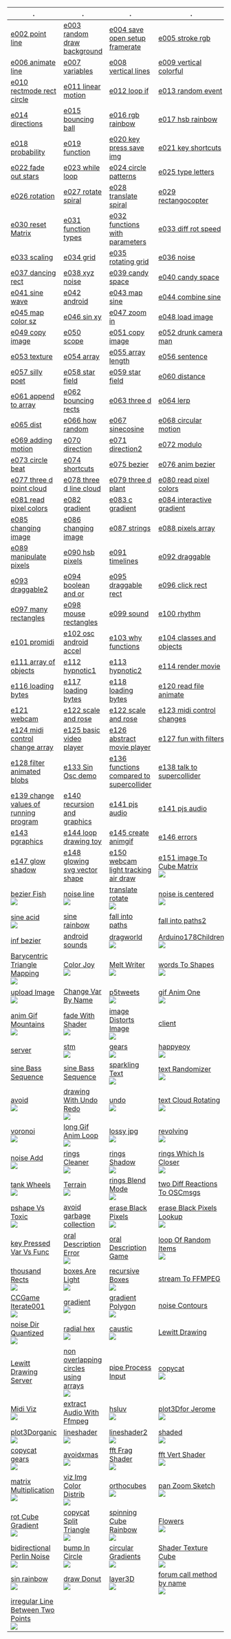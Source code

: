 | . | . | . | . |
| --- | --- | --- | --- |
| [e002 point line](https://github.com/hamoid/Fun-Programming/blob/master/processing/01/e002_point_line/) | [e003 random draw background](https://github.com/hamoid/Fun-Programming/blob/master/processing/01/e003_random_draw_background/) | [e004 save open setup framerate](https://github.com/hamoid/Fun-Programming/blob/master/processing/01/e004_save_open_setup_framerate/) | [e005 stroke rgb](https://github.com/hamoid/Fun-Programming/blob/master/processing/01/e005_stroke_rgb/)  |
| [e006 animate line](https://github.com/hamoid/Fun-Programming/blob/master/processing/01/e006_animate_line/) | [e007 variables](https://github.com/hamoid/Fun-Programming/blob/master/processing/01/e007_variables/) | [e008 vertical lines](https://github.com/hamoid/Fun-Programming/blob/master/processing/01/e008_vertical_lines/) | [e009 vertical colorful](https://github.com/hamoid/Fun-Programming/blob/master/processing/01/e009_vertical_colorful/)  |
| [e010 rectmode rect circle](https://github.com/hamoid/Fun-Programming/blob/master/processing/01/e010_rectmode_rect_circle/) | [e011 linear motion](https://github.com/hamoid/Fun-Programming/blob/master/processing/01/e011_linear_motion/) | [e012 loop if](https://github.com/hamoid/Fun-Programming/blob/master/processing/01/e012_loop_if/) | [e013 random event](https://github.com/hamoid/Fun-Programming/blob/master/processing/01/e013_random_event/)  |
| [e014 directions](https://github.com/hamoid/Fun-Programming/blob/master/processing/01/e014_directions/) | [e015 bouncing ball](https://github.com/hamoid/Fun-Programming/blob/master/processing/01/e015_bouncing_ball/) | [e016 rgb rainbow](https://github.com/hamoid/Fun-Programming/blob/master/processing/01/e016_rgb_rainbow/) | [e017 hsb rainbow](https://github.com/hamoid/Fun-Programming/blob/master/processing/01/e017_hsb_rainbow/)  |
| [e018 probability](https://github.com/hamoid/Fun-Programming/blob/master/processing/01/e018_probability/) | [e019 function](https://github.com/hamoid/Fun-Programming/blob/master/processing/01/e019_function/) | [e020 key press save img](https://github.com/hamoid/Fun-Programming/blob/master/processing/01/e020_key_press_save_img/) | [e021 key shortcuts](https://github.com/hamoid/Fun-Programming/blob/master/processing/01/e021_key_shortcuts/)  |
| [e022 fade out stars](https://github.com/hamoid/Fun-Programming/blob/master/processing/01/e022_fade_out_stars/) | [e023 while loop](https://github.com/hamoid/Fun-Programming/blob/master/processing/01/e023_while_loop/) | [e024 circle patterns](https://github.com/hamoid/Fun-Programming/blob/master/processing/01/e024_circle_patterns/) | [e025 type letters](https://github.com/hamoid/Fun-Programming/blob/master/processing/01/e025_type_letters/)  |
| [e026 rotation](https://github.com/hamoid/Fun-Programming/blob/master/processing/02/e026_rotation/) | [e027 rotate spiral](https://github.com/hamoid/Fun-Programming/blob/master/processing/02/e027_rotate_spiral/) | [e028 translate spiral](https://github.com/hamoid/Fun-Programming/blob/master/processing/02/e028_translate_spiral/) | [e029 rectangocopter](https://github.com/hamoid/Fun-Programming/blob/master/processing/02/e029_rectangocopter/)  |
| [e030 reset Matrix](https://github.com/hamoid/Fun-Programming/blob/master/processing/02/e030_resetMatrix/) | [e031 function types](https://github.com/hamoid/Fun-Programming/blob/master/processing/02/e031_function_types/) | [e032 functions with parameters](https://github.com/hamoid/Fun-Programming/blob/master/processing/02/e032_functions_with_parameters/) | [e033 diff rot speed](https://github.com/hamoid/Fun-Programming/blob/master/processing/02/e033_diff_rot_speed/)  |
| [e033 scaling](https://github.com/hamoid/Fun-Programming/blob/master/processing/02/e033_scaling/) | [e034 grid](https://github.com/hamoid/Fun-Programming/blob/master/processing/02/e034_grid/) | [e035 rotating grid](https://github.com/hamoid/Fun-Programming/blob/master/processing/02/e035_rotating_grid/) | [e036 noise](https://github.com/hamoid/Fun-Programming/blob/master/processing/02/e036_noise/)  |
| [e037 dancing rect](https://github.com/hamoid/Fun-Programming/blob/master/processing/02/e037_dancing_rect/) | [e038 xyz noise](https://github.com/hamoid/Fun-Programming/blob/master/processing/02/e038_xyz_noise/) | [e039 candy space](https://github.com/hamoid/Fun-Programming/blob/master/processing/02/e039_candy_space/) | [e040 candy space](https://github.com/hamoid/Fun-Programming/blob/master/processing/02/e040_candy_space/)  |
| [e041 sine wave](https://github.com/hamoid/Fun-Programming/blob/master/processing/02/e041_sine_wave/) | [e042 android](https://github.com/hamoid/Fun-Programming/blob/master/processing/02/e042_android/) | [e043 map sine](https://github.com/hamoid/Fun-Programming/blob/master/processing/02/e043_map_sine/) | [e044 combine sine](https://github.com/hamoid/Fun-Programming/blob/master/processing/02/e044_combine_sine/)  |
| [e045 map color sz](https://github.com/hamoid/Fun-Programming/blob/master/processing/02/e045_map_color_sz/) | [e046 sin xy](https://github.com/hamoid/Fun-Programming/blob/master/processing/02/e046_sin_xy/) | [e047 zoom in](https://github.com/hamoid/Fun-Programming/blob/master/processing/02/e047_zoom_in/) | [e048 load image](https://github.com/hamoid/Fun-Programming/blob/master/processing/02/e048_load_image/)  |
| [e049 copy image](https://github.com/hamoid/Fun-Programming/blob/master/processing/02/e049_copy_image/) | [e050 scope](https://github.com/hamoid/Fun-Programming/blob/master/processing/02/e050_scope/) | [e051 copy image](https://github.com/hamoid/Fun-Programming/blob/master/processing/03/e051_copy_image/) | [e052 drunk camera man](https://github.com/hamoid/Fun-Programming/blob/master/processing/03/e052_drunk_camera_man/)  |
| [e053 texture](https://github.com/hamoid/Fun-Programming/blob/master/processing/03/e053_texture/) | [e054 array](https://github.com/hamoid/Fun-Programming/blob/master/processing/03/e054_array/) | [e055 array length](https://github.com/hamoid/Fun-Programming/blob/master/processing/03/e055_array_length/) | [e056 sentence](https://github.com/hamoid/Fun-Programming/blob/master/processing/03/e056_sentence/)  |
| [e057 silly poet](https://github.com/hamoid/Fun-Programming/blob/master/processing/03/e057_silly_poet/) | [e058 star field](https://github.com/hamoid/Fun-Programming/blob/master/processing/03/e058_star_field/) | [e059 star field](https://github.com/hamoid/Fun-Programming/blob/master/processing/03/e059_star_field/) | [e060 distance](https://github.com/hamoid/Fun-Programming/blob/master/processing/03/e060_distance/)  |
| [e061 append to array](https://github.com/hamoid/Fun-Programming/blob/master/processing/03/e061_append_to_array/) | [e062 bouncing rects](https://github.com/hamoid/Fun-Programming/blob/master/processing/03/e062_bouncing_rects/) | [e063 three d](https://github.com/hamoid/Fun-Programming/blob/master/processing/03/e063_three_d/) | [e064 lerp](https://github.com/hamoid/Fun-Programming/blob/master/processing/03/e064_lerp/)  |
| [e065 dist](https://github.com/hamoid/Fun-Programming/blob/master/processing/03/e065_dist/) | [e066 how random](https://github.com/hamoid/Fun-Programming/blob/master/processing/03/e066_how_random/) | [e067 sinecosine](https://github.com/hamoid/Fun-Programming/blob/master/processing/03/e067_sinecosine/) | [e068 circular motion](https://github.com/hamoid/Fun-Programming/blob/master/processing/03/e068_circular_motion/)  |
| [e069 adding motion](https://github.com/hamoid/Fun-Programming/blob/master/processing/03/e069_adding_motion/) | [e070 direction](https://github.com/hamoid/Fun-Programming/blob/master/processing/03/e070_direction/) | [e071 direction2](https://github.com/hamoid/Fun-Programming/blob/master/processing/03/e071_direction2/) | [e072 modulo](https://github.com/hamoid/Fun-Programming/blob/master/processing/03/e072_modulo/)  |
| [e073 circle beat](https://github.com/hamoid/Fun-Programming/blob/master/processing/03/e073_circle_beat/) | [e074 shortcuts](https://github.com/hamoid/Fun-Programming/blob/master/processing/03/e074_shortcuts/) | [e075 bezier](https://github.com/hamoid/Fun-Programming/blob/master/processing/03/e075_bezier/) | [e076 anim bezier](https://github.com/hamoid/Fun-Programming/blob/master/processing/04/e076_anim_bezier/)  |
| [e077 three d point cloud](https://github.com/hamoid/Fun-Programming/blob/master/processing/04/e077_three_d_point_cloud/) | [e078 three d line cloud](https://github.com/hamoid/Fun-Programming/blob/master/processing/04/e078_three_d_line_cloud/) | [e079 three d plant](https://github.com/hamoid/Fun-Programming/blob/master/processing/04/e079_three_d_plant/) | [e080 read pixel colors](https://github.com/hamoid/Fun-Programming/blob/master/processing/04/e080_read_pixel_colors/)  |
| [e081 read pixel colors](https://github.com/hamoid/Fun-Programming/blob/master/processing/04/e081_read_pixel_colors/) | [e082 gradient](https://github.com/hamoid/Fun-Programming/blob/master/processing/04/e082_gradient/) | [e083 c gradient](https://github.com/hamoid/Fun-Programming/blob/master/processing/04/e083_c_gradient/) | [e084 interactive gradient](https://github.com/hamoid/Fun-Programming/blob/master/processing/04/e084_interactive_gradient/)  |
| [e085 changing image](https://github.com/hamoid/Fun-Programming/blob/master/processing/04/e085_changing_image/) | [e086 changing image](https://github.com/hamoid/Fun-Programming/blob/master/processing/04/e086_changing_image/) | [e087 strings](https://github.com/hamoid/Fun-Programming/blob/master/processing/04/e087_strings/) | [e088 pixels array](https://github.com/hamoid/Fun-Programming/blob/master/processing/04/e088_pixels_array/)  |
| [e089 manipulate pixels](https://github.com/hamoid/Fun-Programming/blob/master/processing/04/e089_manipulate_pixels/) | [e090 hsb pixels](https://github.com/hamoid/Fun-Programming/blob/master/processing/04/e090_hsb_pixels/) | [e091 timelines](https://github.com/hamoid/Fun-Programming/blob/master/processing/04/e091_timelines/) | [e092 draggable](https://github.com/hamoid/Fun-Programming/blob/master/processing/04/e092_draggable/)  |
| [e093 draggable2](https://github.com/hamoid/Fun-Programming/blob/master/processing/04/e093_draggable2/) | [e094 boolean and or](https://github.com/hamoid/Fun-Programming/blob/master/processing/04/e094_boolean_and_or/) | [e095 draggable rect](https://github.com/hamoid/Fun-Programming/blob/master/processing/04/e095_draggable_rect/) | [e096 click rect](https://github.com/hamoid/Fun-Programming/blob/master/processing/04/e096_click_rect/)  |
| [e097 many rectangles](https://github.com/hamoid/Fun-Programming/blob/master/processing/04/e097_many_rectangles/) | [e098 mouse rectangles](https://github.com/hamoid/Fun-Programming/blob/master/processing/04/e098_mouse_rectangles/) | [e099 sound](https://github.com/hamoid/Fun-Programming/blob/master/processing/04/e099_sound/) | [e100 rhythm](https://github.com/hamoid/Fun-Programming/blob/master/processing/04/e100_rhythm/)  |
| [e101 promidi](https://github.com/hamoid/Fun-Programming/blob/master/processing/05/e101_promidi/) | [e102 osc android accel](https://github.com/hamoid/Fun-Programming/blob/master/processing/05/e102_osc_android_accel/) | [e103 why functions](https://github.com/hamoid/Fun-Programming/blob/master/processing/05/e103_why_functions/) | [e104 classes and objects](https://github.com/hamoid/Fun-Programming/blob/master/processing/05/e104_classes_and_objects/)  |
| [e111 array of objects](https://github.com/hamoid/Fun-Programming/blob/master/processing/05/e111_array_of_objects/) | [e112 hypnotic1](https://github.com/hamoid/Fun-Programming/blob/master/processing/05/e112_hypnotic1/) | [e113 hypnotic2](https://github.com/hamoid/Fun-Programming/blob/master/processing/05/e113_hypnotic2/) | [e114 render movie](https://github.com/hamoid/Fun-Programming/blob/master/processing/05/e114_render_movie/)  |
| [e116 loading bytes](https://github.com/hamoid/Fun-Programming/blob/master/processing/05/e116_loading_bytes/) | [e117 loading bytes](https://github.com/hamoid/Fun-Programming/blob/master/processing/05/e117_loading_bytes/) | [e118 loading bytes](https://github.com/hamoid/Fun-Programming/blob/master/processing/05/e118_loading_bytes/) | [e120 read file animate](https://github.com/hamoid/Fun-Programming/blob/master/processing/05/e120_read_file_animate/)  |
| [e121 webcam](https://github.com/hamoid/Fun-Programming/blob/master/processing/05/e121_webcam/) | [e122 scale and rose](https://github.com/hamoid/Fun-Programming/blob/master/processing/05/e122_scale_and_rose/) | [e122 scale and rose](https://github.com/hamoid/Fun-Programming/blob/master/processing/05/e122_scale_and_rose/web-export/) | [e123 midi control changes](https://github.com/hamoid/Fun-Programming/blob/master/processing/05/e123_midi_control_changes/)  |
| [e124 midi control change array](https://github.com/hamoid/Fun-Programming/blob/master/processing/05/e124_midi_control_change_array/) | [e125 basic video player](https://github.com/hamoid/Fun-Programming/blob/master/processing/05/e125_basic_video_player/) | [e126 abstract movie player](https://github.com/hamoid/Fun-Programming/blob/master/processing/06/e126_abstract_movie_player/) | [e127 fun with filters](https://github.com/hamoid/Fun-Programming/blob/master/processing/06/e127_fun_with_filters/)  |
| [e128 filter animated blobs](https://github.com/hamoid/Fun-Programming/blob/master/processing/06/e128_filter_animated_blobs/) | [e133 Sin Osc demo](https://github.com/hamoid/Fun-Programming/blob/master/processing/06/e133_SinOsc_demo/) | [e136 functions compared to supercollider](https://github.com/hamoid/Fun-Programming/blob/master/processing/06/e136_functions_compared_to_supercollider/) | [e138 talk to supercollider](https://github.com/hamoid/Fun-Programming/blob/master/processing/06/e138_talk_to_supercollider/)  |
| [e139 change values of running program](https://github.com/hamoid/Fun-Programming/blob/master/processing/06/e139_change_values_of_running_program/) | [e140 recursion and graphics](https://github.com/hamoid/Fun-Programming/blob/master/processing/06/e140_recursion_and_graphics/) | [e141 pjs audio](https://github.com/hamoid/Fun-Programming/blob/master/processing/06/e141_pjs_audio/) | [e141 pjs audio](https://github.com/hamoid/Fun-Programming/blob/master/processing/06/e141_pjs_audio/web-export/)  |
| [e143 pgraphics](https://github.com/hamoid/Fun-Programming/blob/master/processing/06/e143_pgraphics/) | [e144 loop drawing toy](https://github.com/hamoid/Fun-Programming/blob/master/processing/06/e144_loop_drawing_toy/) | [e145 create animgif](https://github.com/hamoid/Fun-Programming/blob/master/processing/06/e145_create_animgif/) | [e146 errors](https://github.com/hamoid/Fun-Programming/blob/master/processing/06/e146_errors/)  |
| [e147 glow shadow](https://github.com/hamoid/Fun-Programming/blob/master/processing/06/e147_glow_shadow/) | [e148 glowing svg vector shape](https://github.com/hamoid/Fun-Programming/blob/master/processing/06/e148_glowing_svg_vector_shape/) | [e150 webcam light tracking air draw](https://github.com/hamoid/Fun-Programming/blob/master/processing/06/e150_webcam_light_tracking_air_draw/) | [e151 image To Cube Matrix<br>![](07/e151_imageToCubeMatrix/.thumb.jpg)](https://github.com/hamoid/Fun-Programming/blob/master/processing/07/e151_imageToCubeMatrix/)  |
| [bezier Fish<br>![](ideas/2011/05/bezierFish/.thumb.jpg)](https://github.com/hamoid/Fun-Programming/blob/master/processing/ideas/2011/05/bezierFish/) | [noise line<br>![](ideas/2011/08/noise_line/.thumb.jpg)](https://github.com/hamoid/Fun-Programming/blob/master/processing/ideas/2011/08/noise_line/) | [translate rotate<br>![](ideas/2011/08/translate_rotate/.thumb.jpg)](https://github.com/hamoid/Fun-Programming/blob/master/processing/ideas/2011/08/translate_rotate/) | [noise is centered<br>![](ideas/2011/09/noise_is_centered/.thumb.jpg)](https://github.com/hamoid/Fun-Programming/blob/master/processing/ideas/2011/09/noise_is_centered/)  |
| [sine acid<br>![](ideas/2011/09/sine_acid/.thumb.jpg)](https://github.com/hamoid/Fun-Programming/blob/master/processing/ideas/2011/09/sine_acid/) | [sine rainbow](https://github.com/hamoid/Fun-Programming/blob/master/processing/ideas/2011/09/sine_rainbow/) | [fall into paths](https://github.com/hamoid/Fun-Programming/blob/master/processing/ideas/2012/02/15/fall_into_paths/) | [fall into paths2](https://github.com/hamoid/Fun-Programming/blob/master/processing/ideas/2012/02/18/fall_into_paths2/)  |
| [inf bezier](https://github.com/hamoid/Fun-Programming/blob/master/processing/ideas/2012/02/18/inf_bezier/) | [android sounds](https://github.com/hamoid/Fun-Programming/blob/master/processing/ideas/2012/02/23/android_sounds/) | [dragworld<br>![](ideas/2012/06/dragworld/.thumb.jpg)](https://github.com/hamoid/Fun-Programming/blob/master/processing/ideas/2012/06/dragworld/) | [Arduino178Children<br>![](ideas/2013/01/Arduino178Children/.thumb.jpg)](https://github.com/hamoid/Fun-Programming/blob/master/processing/ideas/2013/01/Arduino178Children/)  |
| [Barycentric Triangle Mapping<br>![](ideas/2013/02/BarycentricTriangleMapping/.thumb.jpg)](https://github.com/hamoid/Fun-Programming/blob/master/processing/ideas/2013/02/BarycentricTriangleMapping/) | [Color Joy<br>![](ideas/2013/02/ColorJoy/.thumb.jpg)](https://github.com/hamoid/Fun-Programming/blob/master/processing/ideas/2013/02/ColorJoy/) | [Melt Writer<br>![](ideas/2013/02/MeltWriter/.thumb.jpg)](https://github.com/hamoid/Fun-Programming/blob/master/processing/ideas/2013/02/MeltWriter/) | [words To Shapes<br>![](ideas/2013/06/wordsToShapes/.thumb.jpg)](https://github.com/hamoid/Fun-Programming/blob/master/processing/ideas/2013/06/wordsToShapes/)  |
| [upload Image<br>![](ideas/2013/07/uploadImage/.thumb.jpg)](https://github.com/hamoid/Fun-Programming/blob/master/processing/ideas/2013/07/uploadImage/) | [Change Var By Name](https://github.com/hamoid/Fun-Programming/blob/master/processing/ideas/2013/08/ChangeVarByName/) | [p5tweets<br>![](ideas/2013/08/p5tweets/.thumb.jpg)](https://github.com/hamoid/Fun-Programming/blob/master/processing/ideas/2013/08/p5tweets/) | [gif Anim One<br>![](ideas/2013/10/gifAnimOne/.thumb.jpg)](https://github.com/hamoid/Fun-Programming/blob/master/processing/ideas/2013/10/gifAnimOne/)  |
| [anim Gif Mountains<br>![](ideas/2013/11/animGifMountains/.thumb.jpg)](https://github.com/hamoid/Fun-Programming/blob/master/processing/ideas/2013/11/animGifMountains/) | [fade With Shader<br>![](ideas/2013/11/fadeWithShader/.thumb.jpg)](https://github.com/hamoid/Fun-Programming/blob/master/processing/ideas/2013/11/fadeWithShader/) | [image Distorts Image<br>![](ideas/2013/11/imageDistortsImage/.thumb.jpg)](https://github.com/hamoid/Fun-Programming/blob/master/processing/ideas/2013/11/imageDistortsImage/) | [client](https://github.com/hamoid/Fun-Programming/blob/master/processing/ideas/2013/11/prettyDecentDisplay/client/)  |
| [server](https://github.com/hamoid/Fun-Programming/blob/master/processing/ideas/2013/11/prettyDecentDisplay/server/) | [stm<br>![](ideas/2013/11/stm/.thumb.jpg)](https://github.com/hamoid/Fun-Programming/blob/master/processing/ideas/2013/11/stm/) | [gears<br>![](ideas/2013/12/gears/.thumb.jpg)](https://github.com/hamoid/Fun-Programming/blob/master/processing/ideas/2013/12/gears/) | [happyeoy<br>![](ideas/2013/12/happyeoy/.thumb.jpg)](https://github.com/hamoid/Fun-Programming/blob/master/processing/ideas/2013/12/happyeoy/)  |
| [sine Bass Sequence](https://github.com/hamoid/Fun-Programming/blob/master/processing/ideas/2013/12/sineBassSequence/) | [sine Bass Sequence](https://github.com/hamoid/Fun-Programming/blob/master/processing/ideas/2013/12/sineBassSequence/) | [sparkling Text<br>![](ideas/2013/12/sparklingText/.thumb.jpg)](https://github.com/hamoid/Fun-Programming/blob/master/processing/ideas/2013/12/sparklingText/) | [text Randomizer<br>![](ideas/2013/12/textRandomizer/.thumb.jpg)](https://github.com/hamoid/Fun-Programming/blob/master/processing/ideas/2013/12/textRandomizer/)  |
| [avoid<br>![](ideas/2014/01/avoid/.thumb.jpg)](https://github.com/hamoid/Fun-Programming/blob/master/processing/ideas/2014/01/avoid/) | [drawing With Undo Redo<br>![](ideas/2014/01/drawingWithUndoRedo/.thumb.jpg)](https://github.com/hamoid/Fun-Programming/blob/master/processing/ideas/2014/01/drawingWithUndoRedo/) | [undo<br>![](ideas/2014/01/undo/.thumb.jpg)](https://github.com/hamoid/Fun-Programming/blob/master/processing/ideas/2014/01/undo/) | [text Cloud Rotating<br>![](ideas/2014/02/textCloudRotating/.thumb.jpg)](https://github.com/hamoid/Fun-Programming/blob/master/processing/ideas/2014/02/textCloudRotating/)  |
| [voronoi<br>![](ideas/2014/02/voronoi/.thumb.jpg)](https://github.com/hamoid/Fun-Programming/blob/master/processing/ideas/2014/02/voronoi/) | [long Gif Anim Loop<br>![](ideas/2014/03/longGifAnimLoop/.thumb.jpg)](https://github.com/hamoid/Fun-Programming/blob/master/processing/ideas/2014/03/longGifAnimLoop/) | [lossy jpg<br>![](ideas/2014/03/lossy_jpg/.thumb.jpg)](https://github.com/hamoid/Fun-Programming/blob/master/processing/ideas/2014/03/lossy_jpg/) | [revolving<br>![](ideas/2014/03/revolving/.thumb.jpg)](https://github.com/hamoid/Fun-Programming/blob/master/processing/ideas/2014/03/revolving/)  |
| [noise Add<br>![](ideas/2014/04/noiseAdd/.thumb.jpg)](https://github.com/hamoid/Fun-Programming/blob/master/processing/ideas/2014/04/noiseAdd/) | [rings Cleaner<br>![](ideas/2014/04/ringsCleaner/.thumb.jpg)](https://github.com/hamoid/Fun-Programming/blob/master/processing/ideas/2014/04/ringsCleaner/) | [rings Shadow<br>![](ideas/2014/04/ringsShadow/.thumb.jpg)](https://github.com/hamoid/Fun-Programming/blob/master/processing/ideas/2014/04/ringsShadow/) | [rings Which Is Closer<br>![](ideas/2014/04/ringsWhichIsCloser/.thumb.jpg)](https://github.com/hamoid/Fun-Programming/blob/master/processing/ideas/2014/04/ringsWhichIsCloser/)  |
| [tank Wheels<br>![](ideas/2014/04/tankWheels/.thumb.jpg)](https://github.com/hamoid/Fun-Programming/blob/master/processing/ideas/2014/04/tankWheels/) | [Terrain<br>![](ideas/2014/05/Terrain/.thumb.jpg)](https://github.com/hamoid/Fun-Programming/blob/master/processing/ideas/2014/05/Terrain/) | [rings Blend Mode<br>![](ideas/2014/05/ringsBlendMode/.thumb.jpg)](https://github.com/hamoid/Fun-Programming/blob/master/processing/ideas/2014/05/ringsBlendMode/) | [two Diff Reactions To OSCmsgs](https://github.com/hamoid/Fun-Programming/blob/master/processing/ideas/2014/05/twoDiffReactionsToOSCmsgs/)  |
| [pshape Vs Toxic<br>![](ideas/2014/06/pshapeVsToxic/.thumb.jpg)](https://github.com/hamoid/Fun-Programming/blob/master/processing/ideas/2014/06/pshapeVsToxic/) | [avoid garbage collection](https://github.com/hamoid/Fun-Programming/blob/master/processing/ideas/2014/08/avoid_garbage_collection/) | [erase Black Pixels<br>![](ideas/2014/09/eraseBlackPixels/.thumb.jpg)](https://github.com/hamoid/Fun-Programming/blob/master/processing/ideas/2014/09/eraseBlackPixels/) | [erase Black Pixels Lookup<br>![](ideas/2014/09/eraseBlackPixelsLookup/.thumb.jpg)](https://github.com/hamoid/Fun-Programming/blob/master/processing/ideas/2014/09/eraseBlackPixelsLookup/)  |
| [key Pressed Var Vs Func](https://github.com/hamoid/Fun-Programming/blob/master/processing/ideas/2014/10/keyPressedVarVsFunc/) | [oral Description Error<br>![](ideas/2014/10/oralDescriptionError/.thumb.jpg)](https://github.com/hamoid/Fun-Programming/blob/master/processing/ideas/2014/10/oralDescriptionError/) | [oral Description Game](https://github.com/hamoid/Fun-Programming/blob/master/processing/ideas/2014/10/oralDescriptionGame/) | [loop Of Random Items<br>![](ideas/2014/11/loopOfRandomItems/.thumb.jpg)](https://github.com/hamoid/Fun-Programming/blob/master/processing/ideas/2014/11/loopOfRandomItems/)  |
| [thousand Rects<br>![](ideas/2014/11/thousandRects/.thumb.jpg)](https://github.com/hamoid/Fun-Programming/blob/master/processing/ideas/2014/11/thousandRects/) | [boxes Are Light<br>![](ideas/2015/01/boxesAreLight/.thumb.jpg)](https://github.com/hamoid/Fun-Programming/blob/master/processing/ideas/2015/01/boxesAreLight/) | [recursive Boxes<br>![](ideas/2015/01/recursiveBoxes/.thumb.jpg)](https://github.com/hamoid/Fun-Programming/blob/master/processing/ideas/2015/01/recursiveBoxes/) | [stream To FFMPEG](https://github.com/hamoid/Fun-Programming/blob/master/processing/ideas/2015/01/streamToFFMPEG/)  |
| [CCGame Iterate001<br>![](ideas/2015/02/CCGame_Iterate001/.thumb.jpg)](https://github.com/hamoid/Fun-Programming/blob/master/processing/ideas/2015/02/CCGame_Iterate001/) | [gradient<br>![](ideas/2015/03/gradient/.thumb.jpg)](https://github.com/hamoid/Fun-Programming/blob/master/processing/ideas/2015/03/gradient/) | [gradient Polygon<br>![](ideas/2015/03/gradientPolygon/.thumb.jpg)](https://github.com/hamoid/Fun-Programming/blob/master/processing/ideas/2015/03/gradientPolygon/) | [noise Contours](https://github.com/hamoid/Fun-Programming/blob/master/processing/ideas/2015/09/noiseContours/)  |
| [noise Dir Quantized<br>![](ideas/2015/09/noiseDirQuantized/.thumb.jpg)](https://github.com/hamoid/Fun-Programming/blob/master/processing/ideas/2015/09/noiseDirQuantized/) | [radial hex<br>![](ideas/2015/09/radial_hex/.thumb.jpg)](https://github.com/hamoid/Fun-Programming/blob/master/processing/ideas/2015/09/radial_hex/) | [caustic<br>![](ideas/2016/02/caustic/.thumb.jpg)](https://github.com/hamoid/Fun-Programming/blob/master/processing/ideas/2016/02/caustic/) | [Lewitt Drawing](https://github.com/hamoid/Fun-Programming/blob/master/processing/ideas/2016/05/LewittDrawing/)  |
| [Lewitt Drawing Server](https://github.com/hamoid/Fun-Programming/blob/master/processing/ideas/2016/05/LewittDrawingServer/) | [non overlapping circles using arrays<br>![](ideas/2016/07/non_overlapping_circles_using_arrays/.thumb.jpg)](https://github.com/hamoid/Fun-Programming/blob/master/processing/ideas/2016/07/non_overlapping_circles_using_arrays/) | [pipe Process Input](https://github.com/hamoid/Fun-Programming/blob/master/processing/ideas/2016/07/pipeProcessInput/) | [copycat<br>![](ideas/2017/01/copycat/.thumb.jpg)](https://github.com/hamoid/Fun-Programming/blob/master/processing/ideas/2017/01/copycat/)  |
| [Midi Viz<br>![](ideas/2017/04/MidiViz/.thumb.jpg)](https://github.com/hamoid/Fun-Programming/blob/master/processing/ideas/2017/04/MidiViz/) | [extract Audio With Ffmpeg](https://github.com/hamoid/Fun-Programming/blob/master/processing/ideas/2017/05/extractAudioWithFfmpeg/) | [hsluv<br>![](ideas/2017/05/hsluv/.thumb.jpg)](https://github.com/hamoid/Fun-Programming/blob/master/processing/ideas/2017/05/hsluv/) | [plot3Dfor Jerome<br>![](ideas/2017/05/plot3DforJerome/.thumb.jpg)](https://github.com/hamoid/Fun-Programming/blob/master/processing/ideas/2017/05/plot3DforJerome/)  |
| [plot3Dorganic<br>![](ideas/2017/05/plot3Dorganic/.thumb.jpg)](https://github.com/hamoid/Fun-Programming/blob/master/processing/ideas/2017/05/plot3Dorganic/) | [lineshader<br>![](ideas/2017/08/lineshader/.thumb.jpg)](https://github.com/hamoid/Fun-Programming/blob/master/processing/ideas/2017/08/lineshader/) | [lineshader2<br>![](ideas/2017/08/lineshader2/.thumb.jpg)](https://github.com/hamoid/Fun-Programming/blob/master/processing/ideas/2017/08/lineshader2/) | [shaded<br>![](ideas/2017/08/shaded/.thumb.jpg)](https://github.com/hamoid/Fun-Programming/blob/master/processing/ideas/2017/08/shaded/)  |
| [copycat gears<br>![](ideas/2017/10/copycat_gears/.thumb.jpg)](https://github.com/hamoid/Fun-Programming/blob/master/processing/ideas/2017/10/copycat_gears/) | [avoidxmas<br>![](ideas/2017/12/avoidxmas/.thumb.jpg)](https://github.com/hamoid/Fun-Programming/blob/master/processing/ideas/2017/12/avoidxmas/) | [fft Frag Shader<br>![](ideas/2018/03/fftFragShader/.thumb.jpg)](https://github.com/hamoid/Fun-Programming/blob/master/processing/ideas/2018/03/fftFragShader/) | [fft Vert Shader<br>![](ideas/2018/03/fftVertShader/.thumb.jpg)](https://github.com/hamoid/Fun-Programming/blob/master/processing/ideas/2018/03/fftVertShader/)  |
| [matrix Multiplication<br>![](ideas/2018/03/matrixMultiplication/.thumb.jpg)](https://github.com/hamoid/Fun-Programming/blob/master/processing/ideas/2018/03/matrixMultiplication/) | [viz Img Color Distrib<br>![](ideas/2018/03/vizImgColorDistrib/.thumb.jpg)](https://github.com/hamoid/Fun-Programming/blob/master/processing/ideas/2018/03/vizImgColorDistrib/) | [orthocubes<br>![](ideas/2018/04/orthocubes/.thumb.jpg)](https://github.com/hamoid/Fun-Programming/blob/master/processing/ideas/2018/04/orthocubes/) | [pan Zoom Sketch<br>![](ideas/2018/08/panZoomSketch/.thumb.jpg)](https://github.com/hamoid/Fun-Programming/blob/master/processing/ideas/2018/08/panZoomSketch/)  |
| [rot Cube Gradient<br>![](ideas/2018/09/rotCubeGradient/.thumb.jpg)](https://github.com/hamoid/Fun-Programming/blob/master/processing/ideas/2018/09/rotCubeGradient/) | [copycat Split Triangle<br>![](ideas/2018/10/copycatSplitTriangle/.thumb.jpg)](https://github.com/hamoid/Fun-Programming/blob/master/processing/ideas/2018/10/copycatSplitTriangle/) | [spinning Cube Rainbow<br>![](ideas/2018/10/spinningCubeRainbow/.thumb.jpg)](https://github.com/hamoid/Fun-Programming/blob/master/processing/ideas/2018/10/spinningCubeRainbow/) | [Flowers<br>![](ideas/2018/11/Flowers/.thumb.jpg)](https://github.com/hamoid/Fun-Programming/blob/master/processing/ideas/2018/11/Flowers/)  |
| [bidirectional Perlin Noise<br>![](ideas/2019/01/bidirectionalPerlinNoise/.thumb.jpg)](https://github.com/hamoid/Fun-Programming/blob/master/processing/ideas/2019/01/bidirectionalPerlinNoise/) | [bump In Circle<br>![](ideas/2019/01/bumpInCircle/.thumb.jpg)](https://github.com/hamoid/Fun-Programming/blob/master/processing/ideas/2019/01/bumpInCircle/) | [circular Gradients<br>![](ideas/2019/04/circularGradients/.thumb.jpg)](https://github.com/hamoid/Fun-Programming/blob/master/processing/ideas/2019/04/circularGradients/) | [Shader Texture Cube<br>![](ideas/2019/08/ShaderTextureCube/.thumb.jpg)](https://github.com/hamoid/Fun-Programming/blob/master/processing/ideas/2019/08/ShaderTextureCube/)  |
| [sin rainbow<br>![](ideas/2019/09/sin_rainbow/.thumb.jpg)](https://github.com/hamoid/Fun-Programming/blob/master/processing/ideas/2019/09/sin_rainbow/) | [draw Donut<br>![](ideas/2019/11/drawDonut/.thumb.jpg)](https://github.com/hamoid/Fun-Programming/blob/master/processing/ideas/2019/11/drawDonut/) | [layer3D<br>![](ideas/2019/11/layer3D/.thumb.jpg)](https://github.com/hamoid/Fun-Programming/blob/master/processing/ideas/2019/11/layer3D/) | [forum call method by name<br>![](ideas/2020/01/forum_call_method_by_name/.thumb.jpg)](https://github.com/hamoid/Fun-Programming/blob/master/processing/ideas/2020/01/forum_call_method_by_name/)  |
| [irregular Line Between Two Points<br>![](ideas/2020/03/irregularLineBetweenTwoPoints/.thumb.jpg)](https://github.com/hamoid/Fun-Programming/blob/master/processing/ideas/2020/03/irregularLineBetweenTwoPoints/) 